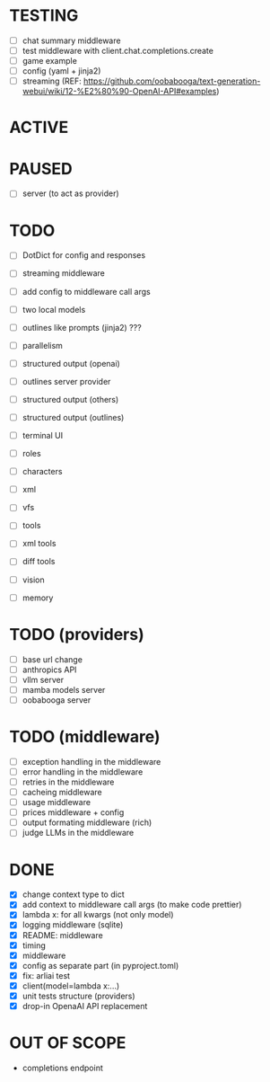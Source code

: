 # TESTING

- [ ] chat summary middleware
- [ ] test middleware with client.chat.completions.create
- [ ] game example
- [ ] config (yaml + jinja2)
- [ ] streaming (REF: https://github.com/oobabooga/text-generation-webui/wiki/12-%E2%80%90-OpenAI-API#examples)

# ACTIVE


# PAUSED

- [ ] server (to act as provider)

# TODO

- [ ] DotDict for config and responses
- [ ] streaming middleware
- [ ] add config to middleware call args
- [ ] two local models
- [ ] outlines like prompts (jinja2) ???
- [ ] parallelism

- [ ] structured output (openai)
- [ ] outlines server provider
- [ ] structured output (others)
- [ ] structured output (outlines)

- [ ] terminal UI

- [ ] roles
- [ ] characters

- [ ] xml
- [ ] vfs
- [ ] tools
- [ ] xml tools
- [ ] diff tools

- [ ] vision
- [ ] memory

# TODO (providers)

- [ ] base url change
- [ ] anthropics API
- [ ] vllm server
- [ ] mamba models server
- [ ] oobabooga server

# TODO (middleware)

- [ ] exception handling in the middleware
- [ ] error handling in the middleware
- [ ] retries in the middleware
- [ ] cacheing middleware
- [ ] usage middleware
- [ ] prices middleware + config
- [ ] output formating middleware (rich)
- [ ] judge LLMs in the middleware

# DONE

- [x] change context type to dict
- [x] add context to middleware call args (to make code prettier)
- [x] lambda x: for all kwargs (not only model)
- [x] logging middleware (sqlite)
- [x] README: middleware
- [x] timing
- [x] middleware
- [x] config as separate part (in pyproject.toml)
- [x] fix: arliai test
- [x] client(model=lambda x:...)
- [x] unit tests structure (providers)
- [x] drop-in OpenaAI API replacement

# OUT OF SCOPE

- completions endpoint
